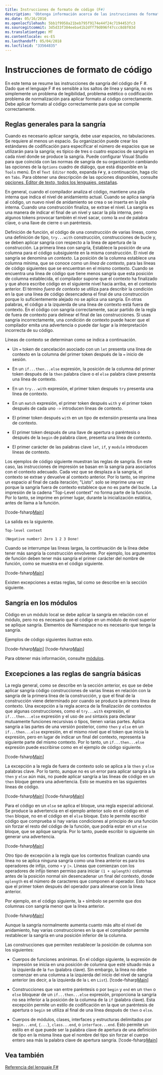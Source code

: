 ```yaml
---
title: Instrucciones de formato de código (F#)
description: 'Obtenga información acerca de las instrucciones de formato de sangría de código para el lenguaje de programación para mejorar la legibilidad, la estética, la normalización y la compilación de F #.'
ms.date: 05/16/2016
ms.openlocfilehash: 5bb1f9958a21beb795f9174e44f24c7194453fc3
ms.sourcegitcommit: 3d5d33f384eeba41b2dff79d096f47ccc8d8f03d
ms.translationtype: MT
ms.contentlocale: es-ES
ms.lasthandoff: 05/04/2018
ms.locfileid: "33564835"
---
```

# <a name="code-formatting-guidelines"></a>Instrucciones de formato de código

En este tema se resume las instrucciones de sangría del código de F #. Dado que el lenguaje F # es sensible a los saltos de línea y sangría, no es simplemente un problema de legibilidad, problema estético o codificación problema de normalización para aplicar formato al código correctamente. Debe aplicar formato al código correctamente para que se compile correctamente.


## <a name="general-rules-for-indentation"></a>Reglas generales para la sangría
Cuando es necesario aplicar sangría, debe usar espacios, no tabulaciones. Se requiere al menos un espacio. Su organización puede crear los estándares de codificación para especificar el número de espacios que se utilizarán para la sangría; es típico de tres o cuatro espacios de sangría en cada nivel donde se produce la sangría. Puede configurar Visual Studio para que coincida con las normas de sangría de su organización cambiando las opciones de la `Options` cuadro de diálogo, que está disponible en la `Tools` menú. En el `Text Editor` nodo, expanda `F#` y, a continuación, haga clic en `Tabs`. Para obtener una descripción de las opciones disponibles, consulte [opciones, Editor de texto, todos los lenguajes, pestañas](https://msdn.microsoft.com/library/7sffa753.aspx).

En general, cuando el compilador analiza el código, mantiene una pila interna que indica el nivel de anidamiento actual. Cuando se aplica sangría al código, un nuevo nivel de anidamiento se crea o se inserta en la pila interna. Cuando una construcción finaliza, se extrae el nivel. La sangría es una manera de indicar el final de un nivel y sacar la pila interna, pero algunos tokens provocar también el nivel sacar, como la `end` de palabra clave, o una llave de cierre o un paréntesis.

Definición de función, el código de una construcción de varias líneas, como una definición de tipo, `try...with` construcción, construcciones de bucle y, se deben aplicar sangría con respecto a la línea de apertura de la construcción. La primera línea con sangría, Establece la posición de una columna para el código subsiguiente en la misma construcción. El nivel de sangría se denomina un *contexto*. La posición de la columna establece una columna mínima, que se conoce como un *línea de contexto*, para las líneas de código siguientes que se encuentran en el mismo contexto. Cuando se encuentra una línea de código que tiene menos sangría que esta posición de columna establecida, el compilador supone que el contexto ha finalizado y que ahora escribe código en el siguiente nivel hacia arriba, en el contexto anterior. El término *fuera de contexto* se utiliza para describir la condición en la que una línea de código desencadena el final de una construcción porque lo suficientemente alejado no se aplica una sangría. En otras palabras, el código a la izquierda de una línea de contexto está fuera de contexto. En el código con sangría correctamente, sacar partido de la regla de fuera de contexto para delinear el final de las construcciones. Si usas sangría incorrectamente, una condición de contexto puede hacer que el compilador emita una advertencia o puede dar lugar a la interpretación incorrecta de su código.

Líneas de contexto se determinan como se indica a continuación.


- Un `=` token de cancelación asociado con un `let` presenta una línea de contexto en la columna del primer token después de la `=` inicio de sesión.


- En un `if...then...else` expresión, la posición de la columna del primer token después de la `then` palabra clave o el `else` palabra clave presenta una línea de contexto.


- En un `try...with` expresión, el primer token después `try` presenta una línea de contexto.


- En un `match` expresión, el primer token después `with` y el primer token después de cada uno `->` introducen líneas de contexto.


- El primer token después `with` en un tipo de extensión presenta una línea de contexto.


- El primer token después de una llave de apertura o paréntesis o después de la `begin` de palabra clave, presenta una línea de contexto.


- El primer carácter de las palabras clave `let`, `if`, y `module` introducen líneas de contexto.


Los ejemplos de código siguiente muestran las reglas de sangría. En este caso, las instrucciones de impresión se basan en la sangría para asociarlos con el contexto adecuado. Cada vez que se desplaza a la sangría, el contexto se extrae y devuelve al contexto anterior. Por lo tanto, se imprime un espacio al final de cada iteración; "Listo". solo se imprime una vez porque la sangría fuera de contexto establece que no es parte del bucle. La impresión de la cadena "Top-Level context" no forma parte de la función. Por lo tanto, se imprime en primer lugar, durante la inicialización estática, antes de llama a la función.

[!code-fsharp[Main](../../../samples/snippets/fsharp/code-formatting/snippet1.fs)]

La salida es la siguiente.

```
Top-level context

(Negative number) Zero 1 2 3 Done!
```

Cuando se interrumpe las líneas largas, la continuación de la línea debe tener más sangría la construcción envolvente. Por ejemplo, los argumentos de función deben tener más sangría el primer carácter del nombre de función, como se muestra en el código siguiente.

[!code-fsharp[Main](../../../samples/snippets/fsharp/code-formatting/snippet2.fs)]

Existen excepciones a estas reglas, tal como se describe en la sección siguiente.


## <a name="indentation-in-modules"></a>Sangría en los módulos
Código en un módulo local se debe aplicar la sangría en relación con el módulo, pero no es necesario que el código en un módulo de nivel superior se aplique sangría. Elementos de Namespace no es necesario que tenga la sangría.

Ejemplos de código siguientes ilustran esto.

[!code-fsharp[Main](../../../samples/snippets/fsharp/code-formatting/snippet3.fs)]
[!code-fsharp[Main](../../../samples/snippets/fsharp/code-formatting/snippet4.fs)]

Para obtener más información, consulte [módulos](modules.md).


## <a name="exceptions-to-the-basic-indentation-rules"></a>Excepciones a las reglas de sangría básicas
La regla general, como se describe en la sección anterior, es que se debe aplicar sangría código construcciones de varias líneas en relación con la sangría de la primera línea de la construcción, y que el final de la construcción viene determinado por cuando se produce la primera línea de contexto. Una excepción a la regla acerca de la finalización de contextos que algunas construcciones, como el `try...with` expresión, el `if...then...else` expresión y el uso de `and` sintaxis para declarar mutuamente funciones recursivas o tipos, tienen varias partes. Aplica sangría a las partes de una versión posterior, como `then` y `else` en un `if...then...else` expresión, en el mismo nivel que el token que inicia la expresión, pero en lugar de indicar un final del contexto, representa la siguiente parte del mismo contexto. Por lo tanto, un `if...then...else` expresión puede escribirse como en el ejemplo de código siguiente.

[!code-fsharp[Main](../../../samples/snippets/fsharp/code-formatting/snippet5.fs)]

La excepción a la regla de fuera de contexto solo se aplica a la `then` y `else` palabras clave. Por lo tanto, aunque no es un error para aplicar sangría a la `then` y `else` aún más, no puede aplicar sangría a las líneas de código en un `then` bloque genera una advertencia. Esto se muestra en las siguientes líneas de código.

[!code-fsharp[Main](../../../samples/snippets/fsharp/code-formatting/snippet6.fs)]
[!code-fsharp[Main](../../../samples/snippets/fsharp/code-formatting/snippet7.fs)]

Para el código en un `else` se aplica el bloque, una regla especial adicional. Se produce la advertencia en el ejemplo anterior solo en el código en el `then` bloque, no en el código en el `else` bloque. Esto le permite escribir código que comprueba si hay varias condiciones al principio de una función sin forzar el resto del código de la función, que podría estar en un `else` bloque, que se aplique sangría. Por lo tanto, puede escribir lo siguiente sin generar una advertencia.

[!code-fsharp[Main](../../../samples/snippets/fsharp/code-formatting/snippet8.fs)]

Otro tipo de excepción a la regla que los contextos finalizan cuando una línea no se aplica ninguna sangría como una línea anterior es para los operadores de infijo, como `+` y `|>`. Líneas que comienzan con los operadores de infijo tienen permiso para iniciar `(1 + oplength)` columnas antes de la posición normal sin desencadenar un final del contexto, donde `oplength` es el número de caracteres que componen el operador. Esto hace que el primer token después del operador para alinearse con la línea anterior.

Por ejemplo, en el código siguiente, la `+` símbolo se permite que dos columnas con sangría menor que la línea anterior.

[!code-fsharp[Main](../../../samples/snippets/fsharp/code-formatting/snippet9.fs)]

Aunque la sangría normalmente aumenta cuanto más alto el nivel de anidamiento, hay varias construcciones en la que el compilador permite restablecer la sangría en una posición inferior de la columna.

Las construcciones que permiten restablecer la posición de columna son los siguientes:


- Cuerpos de funciones anónimas. En el código siguiente, la expresión de impresión se inicia en una posición de columna que esté situado más a la izquierda de la `fun` (palabra clave). Sin embargo, la línea no debe comenzar en una columna a la izquierda del inicio del nivel de sangría anterior (es decir, a la izquierda de la `L` en `List`).
[!code-fsharp[Main](../../../samples/snippets/fsharp/code-formatting/snippet10.fs)]

- Construcciones que van entre paréntesis o por `begin` y `end` en un `then` o `else` bloquear de un `if...then...else` expresión, proporciona la sangría no sea inferior a la posición de la columna de la `if` (palabra clave). Esta excepción permite un estilo de codificación en la que un paréntesis de apertura o `begin` se utiliza al final de una línea después de `then` o `else`.


- Cuerpos de módulos, clases, interfaces y estructuras delimitados por `begin...end`, `{...}`, `class...end`, o `interface...end`. Esto permite un estilo en el que puede ser la palabra clave de apertura de una definición de tipo en la misma línea que el nombre del tipo sin forzar el cuerpo entero sea más la palabra clave de apertura sangría.
[!code-fsharp[Main](../../../samples/snippets/fsharp/code-formatting/snippet13.fs)]


## <a name="see-also"></a>Vea también
[Referencia del lenguaje F#](index.md)
